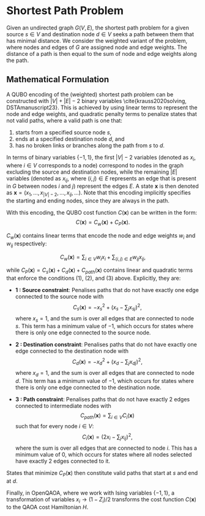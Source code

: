 # Shortest Path Problem

Given an undirected graph $G(V,E)$, the shortest path problem for a given source $s \in V$ and destination node $d \in V$ seeks a path between them that has minimal distance. We consider the weighted variant of the problem, where nodes and edges of $G$ are assigned node and edge weights. The distance of a path is then equal to the sum of node and edge weights along the path.

## Mathematical Formulation

A QUBO encoding of the (weighted) shortest path problem can be constructed with $|V| + |E| - 2$ binary variables \cite{krauss2020solving, DSTAmanuscript23}. This is achieved by using linear terms to represent the node and edge weights, and quadratic penalty terms to penalize states that not valid paths, where a valid path is one that:

1.  starts from a specified source node $s$,
2.  ends at a specified destination node $d$, and
3.  has no broken links or branches along the path from $s$ to $d$.

In terms of binary variables $\{-1,1\}$, the first $|V|-2$ variables (denoted as $x_i$, where $i \in V$ corresponds to a node) correspond to nodes in the graph excluding the source and destination nodes, while the remaining $|E|$ variables (denoted as $x_{ij}$, where $(i,j) \in E$ represents an edge that is present in $G$ between nodes $i$ and $j$) represent the edges $E$. A state $\textbf{x}$ is then denoted as $\textbf{x} = (x_1,..., x_{|V|-2},...,x_{ij},...)$. Note that this encoding implicitly specifies the starting and ending nodes, since they are always in the path.

With this encoding, the QUBO cost function $C(\textbf{x})$ can be written in the form: $$C(\textbf{x}) = C_w(\textbf{x}) + C_P(\textbf{x}).$$

$C_w(\textbf{x})$ contains linear terms that encode the node and edge weights $w_i$ and $w_{ij}$ respectively:

$$C_w(\textbf{x})= \sum_{i \in V} w_i x_i+ \sum_{(i,j) \in E} w_{ij} x_{ij},$$

while $C_P(\textbf{x}) = C_s(\textbf{x}) + C_d(\textbf{x}) + C_{path}(\textbf{x})$ contains linear and quadratic terms that enforce the conditions (1), (2), and (3) above. Explicitly, they are:

-   **1 : Source constraint**: Penalises paths that do not have exactly one edge connected to the source node with
$$C_s(\textbf{x}) = -x^2_s + (x_s - \sum_j x_{sj})^2,$$
where $x_s = 1$, and the sum is over all edges that are connected to node $s$. This term has a minimum value of $-1$, which occurs for states where there is only one edge connected to the source node.

-   **2 : Destination constraint**: Penalises paths that do not have exactly one edge connected to the destination node with
$$C_d(\textbf{x}) = -x^2_d + (x_d - \sum_j x_{dj})^2,$$
where $x_d = 1$, and the sum is over all edges that are connected to node $d$. This term has a minimum value of $-1$, which occurs for states where there is only one edge connected to the destination node.

-   **3 : Path constraint**: Penalises paths that do not have exactly 2 edges connected to intermediate nodes with
$$C_{path}(\textbf{x}) = \sum_{i \in V} C_i(\textbf{x})$$
such that for every node $i \in V$:
$$C_i(\textbf{x}) = (2x_i - \sum_j x_{ij})^2,$$
where the sum is over all edges that are connected to node $i$. This has a minimum value of 0, which occurs for states where all nodes selected have exactly 2 edges connected to it.

States that minimize $C_P(\textbf{x})$ then constitute valid paths that start at $s$ and end at $d$.

Finally, in OpenQAOA, where we work with Ising variables $\{-1,1\}$, a transformation of variables $x_i \rightarrow (1-Z_i)/2$ transforms the cost function $C(\textbf{x})$ to  the QAOA cost Hamiltonian $H$.